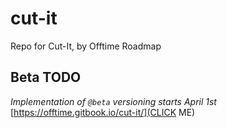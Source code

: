 # cut-it
 Repo for Cut-It, by Offtime Roadmap

## Beta TODO
*Implementation of ``@beta`` versioning starts April 1st*
[https://offtime.gitbook.io/cut-it/](CLICK ME)
